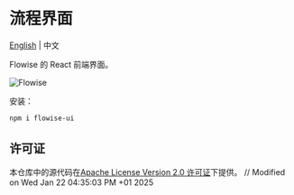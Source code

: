 <!-- markdownlint-disable MD030 -->

# 流程界面

[English](./README.md) | 中文

Flowise 的 React 前端界面。

![Flowise](https://github.com/FlowiseAI/Flowise/blob/main/images/flowise.gif?raw=true)

安装：

```bash
npm i flowise-ui
```

## 许可证

本仓库中的源代码在[Apache License Version 2.0 许可证](https://github.com/FlowiseAI/Flowise/blob/master/LICENSE.md)下提供。
// Modified on Wed Jan 22 04:35:03 PM +01 2025
